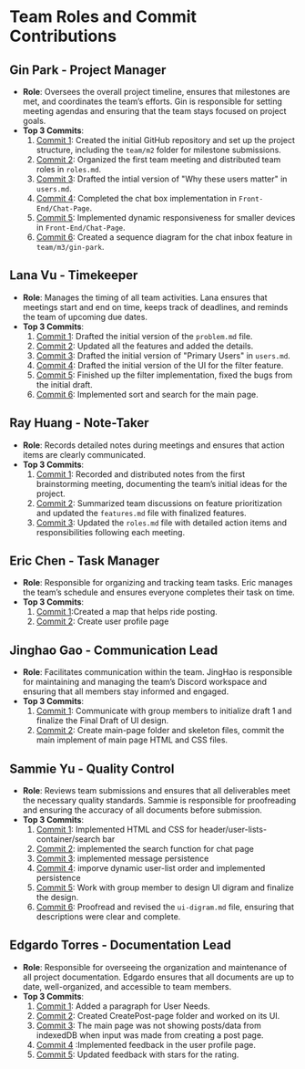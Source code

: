 # Team Roles and Commit Contributions

## Gin Park - Project Manager
- **Role**: Oversees the overall project timeline, ensures that milestones are met, and coordinates the team’s efforts. Gin is responsible for setting meeting agendas and ensuring that the team stays focused on project goals.
- **Top 3 Commits**:
  1. [Commit 1](https://github.com/ginpks/TRANSPORTATION/commit/c444be9664798335d5dcc1094573699cd841921f): Created the initial GitHub repository and set up the project structure, including the `team/m2` folder for milestone submissions.
  2. [Commit 2](https://github.com/ginpks/TRANSPORTATION/commit/961365816be4a4ab15c2ab723786aaedbb260a89): Organized the first team meeting and distributed team roles in `roles.md`.
  3. [Commit 3](https://github.com/ginpks/TRANSPORTATION/commit/fcaa01c06ad62dcb64f48537dbde1889ae51f1eb): Drafted the intial version of "Why these users matter" in `users.md`.
  4. [Commit 4](https://github.com/ginpks/TRANSPORTATION/commit/b9bee088bc29f385528faae642abc3b3250cdc15): Completed the chat box implementation in `Front-End/Chat-Page`.
  5. [Commit 5](https://github.com/ginpks/TRANSPORTATION/commit/a5bea7882a307390f1939e11b24e72f8224d2370): Implemented dynamic responsiveness for smaller devices in `Front-End/Chat-Page`.
  6. [Commit 6](https://github.com/ginpks/TRANSPORTATION/commit/c60b3ca37354d8c6e01629219235e8f69df13d5b): Created a sequence diagram for the chat inbox feature in `team/m3/gin-park`.

## Lana Vu - Timekeeper
- **Role**: Manages the timing of all team activities. Lana ensures that meetings start and end on time, keeps track of deadlines, and reminds the team of upcoming due dates.
- **Top 3 Commits**:
  1. [Commit 1](https://github.com/ginpks/TRANSPORTATION/commit/964831befcb8653c7118f1bf617649fc67e14b28): Drafted the initial version of the `problem.md` file.
  2. [Commit 2](https://github.com/ginpks/TRANSPORTATION/commit/70d9255c1d2006d9ab873f0808dff7809bd97eab): Updated all the features and added the details.
  3. [Commit 3](https://github.com/ginpks/TRANSPORTATION/commit/03beaff57b2c99abc188cc325f675b0fe284862b): Drafted the initial version of "Primary Users" in `users.md`.
  4. [Commit 4](https://github.com/ginpks/TRANSPORTATION/commit/e38aa2c3df48b805c103828f6589478aa16ad8c3): Drafted the initial version of the UI for the filter feature.
  5. [Commit 5](https://github.com/ginpks/TRANSPORTATION/pull/36/commits/ba7c0b0d39a88ee199b115eb09202d264f206229): Finished up the filter implementation, fixed the bugs from the initial draft.
  6. [Commit 6](https://github.com/ginpks/TRANSPORTATION/pull/36/commits/7ade4939fc82d3cabce9842fdb3b129bd8e55db5): Implemented sort and search for the main page. 

## Ray Huang - Note-Taker
- **Role**: Records detailed notes during meetings and ensures that action items are clearly communicated.
- **Top 3 Commits**:
  1. [Commit 1](https://github.com/repo/commit1): Recorded and distributed notes from the first brainstorming meeting, documenting the team’s initial ideas for the project.
  2. [Commit 2](https://github.com/repo/commit2): Summarized team discussions on feature prioritization and updated the `features.md` file with finalized features.
  3. [Commit 3](https://github.com/repo/commit3): Updated the `roles.md` file with detailed action items and responsibilities following each meeting.

## Eric Chen - Task Manager
- **Role**: Responsible for organizing and tracking team tasks. Eric manages the team’s schedule and ensures everyone completes their task on time.
- **Top 3 Commits**:
  1. [Commit 1]( (https://github.com/ginpks/TRANSPORTATION/commit/8c2bcee05650133a8d10d2316929ba4fbe7bc4f4)):Created a map that helps ride posting.
  2. [Commit 2](https://github.com/ginpks/TRANSPORTATION/commit/81bcf8c0e580a9c1a92340e98e43ba20b36b178e): Create user profile page


## Jinghao Gao - Communication Lead
- **Role**: Facilitates communication within the team. JingHao is responsible for maintaining and managing the team’s Discord workspace and ensuring that all members stay informed and engaged.
- **Top 3 Commits**:
  1. [Commit 1](https://github.com/ginpks/TRANSPORTATION/commit/58c5c33c9b8ffc4a335af9b911870951b92d9c6b): Communicate with group members to initialize draft 1 and finalize the Final Draft of UI design.
  2. [Commit 2](https://github.com/ginpks/TRANSPORTATION/commit/f6494d96017d22a28659ef216656fbf4a3cacbde): Create main-page folder and skeleton files, commit the main implement of main page HTML and CSS files.

## Sammie Yu - Quality Control
- **Role**: Reviews team submissions and ensures that all deliverables meet the necessary quality standards. Sammie is responsible for proofreading and ensuring the accuracy of all documents before submission.
- **Top 3 Commits**:
  1. [Commit 1](https://github.com/ginpks/TRANSPORTATION/commit/66a37c7ad3a7ae0db45035ee6bd94d06aae9149e): Implemented HTML and CSS for header/user-lists-container/search bar
  2. [Commit 2](https://github.com/ginpks/TRANSPORTATION/commit/f6f7867567a6841b33261d4a9024869b09eb1c22): implemented the search function for chat page
  3. [Commit 3](https://github.com/ginpks/TRANSPORTATION/commit/ef0f8afe06dc04ec3dc4e02ef7a86617d2a0ec05): implemented message persistence
  4. [Commit 4](https://github.com/ginpks/TRANSPORTATION/commit/ef0f8afe06dc04ec3dc4e02ef7a86617d2a0ec05): imporve dynamic user-list order and implemented persistence
  5. [Commit 5](https://github.com/ginpks/TRANSPORTATION/commit/58c5c33c9b8ffc4a335af9b911870951b92d9c6b): Work with group member to design UI digram and finalize the design.
  6. [Commit 6](https://github.com/ginpks/TRANSPORTATION/commit/ce6571b7fc796aa629f60b849f8ecef1d3ad7df0): Proofread and revised the `ui-digram.md` file, ensuring that descriptions were clear and complete.

##  Edgardo Torres - Documentation Lead
- **Role**: Responsible for overseeing the organization and maintenance of all project documentation. Edgardo ensures that all documents are up to date, well-organized, and accessible to team members.
- **Top 3 Commits**:
  1. [Commit 1](https://github.com/ginpks/TRANSPORTATION/commit/918b7a59e973ce660a351d6a998f62c0d51893be): Added a paragraph for User Needs.
  2. [Commit 2](https://github.com/ginpks/TRANSPORTATION/commit/dbb9c2ba6dc9580954b949bbfe44cbe7b2c3260d): Created CreatePost-page folder and worked on its UI.
  3. [Commit 3](https://github.com/ginpks/TRANSPORTATION/pull/25/commits/5c4c74bbb8c05733dee1e386fd3fcd1e2590098c): The main page was not showing posts/data from indexedDB when input was made from creating a post page.
  4. [Commit 4](https://github.com/ginpks/TRANSPORTATION/commit/db7d972d5fdf88c85d53dc6b395d0e85a5a8b76f) :Implemented feedback in the user profile page.
  5. [Commit 5](https://github.com/ginpks/TRANSPORTATION/commit/57e46c922ea3bb6b1d5a05246a42cbaf9f3091f0): Updated feedback with stars for the rating. 
